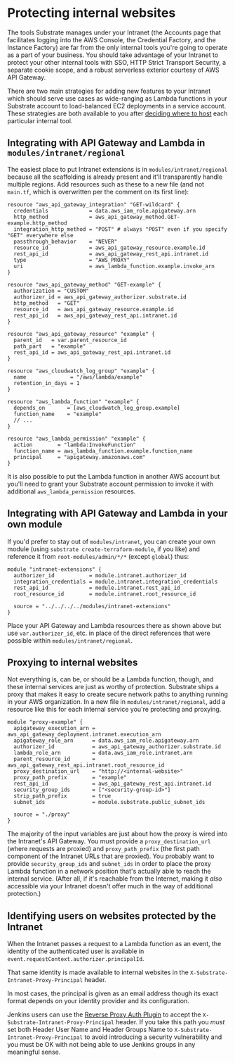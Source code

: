 # Protecting internal websites

The tools Substrate manages under your Intranet (the Accounts page that facilitates logging into the AWS Console, the Credential Factory, and the Instance Factory) are far from the only internal tools you're going to operate as a part of your business. You should take advantage of your Intranet to protect your other internal tools with SSO, HTTP Strict Transport Security, a separate cookie scope, and a robust serverless exterior courtesy of AWS API Gateway.

There are two main strategies for adding new features to your Intranet which should serve use cases as wide-ranging as Lambda functions in your Substrate account to load-balanced EC2 deployments in a service account. These strategies are both available to you after [deciding where to host](../ref/internal-tools.md) each particular internal tool.

## Integrating with API Gateway and Lambda in `modules/intranet/regional`

The easiest place to put Intranet extensions is in `modules/intranet/regional` because all the scaffolding is already present and it'll transparently handle multiple regions. Add resources such as these to a new file (and not `main.tf`, which is overwritten per the comment on its first line):

```
resource "aws_api_gateway_integration" "GET-wildcard" {
  credentials             = data.aws_iam_role.apigateway.arn
  http_method             = aws_api_gateway_method.GET-example.http_method
  integration_http_method = "POST" # always "POST" even if you specify "GET" everywhere else
  passthrough_behavior    = "NEVER"
  resource_id             = aws_api_gateway_resource.example.id
  rest_api_id             = aws_api_gateway_rest_api.intranet.id
  type                    = "AWS_PROXY"
  uri                     = aws_lambda_function.example.invoke_arn
}

resource "aws_api_gateway_method" "GET-example" {
  authorization = "CUSTOM"
  authorizer_id = aws_api_gateway_authorizer.substrate.id
  http_method   = "GET"
  resource_id   = aws_api_gateway_resource.example.id
  rest_api_id   = aws_api_gateway_rest_api.intranet.id
}

resource "aws_api_gateway_resource" "example" {
  parent_id   = var.parent_resource_id
  path_part   = "example"
  rest_api_id = aws_api_gateway_rest_api.intranet.id
}

resource "aws_cloudwatch_log_group" "example" {
  name              = "/aws/lambda/example"
  retention_in_days = 1
}

resource "aws_lambda_function" "example" {
  depends_on       = [aws_cloudwatch_log_group.example]
  function_name    = "example"
  // ...
}

resource "aws_lambda_permission" "example" {
  action        = "lambda:InvokeFunction"
  function_name = aws_lambda_function.example.function_name
  principal     = "apigateway.amazonaws.com"
}
```

It is also possible to put the Lambda function in another AWS account but you'll need to grant your Substrate account permission to invoke it with additional `aws_lambda_permission` resources.

## Integrating with API Gateway and Lambda in your own module

If you'd prefer to stay out of `modules/intranet`, you can create your own module (using `substrate create-terraform-module`, if you like) and reference it from `root-modules/admin/*/*` (except `global`) thus:

```
module "intranet-extensions" {
  authorizer_id           = module.intranet.authorizer_id
  integration_credentials = module.intranet.integration_credentials
  rest_api_id             = module.intranet.rest_api_id
  root_resource_id        = module.intranet.root_resource_id

  source = "../../../../modules/intranet-extensions"
}
```

Place your API Gateway and Lambda resources there as shown above but use `var.authorizer_id`, etc. in place of the direct references that were possible within `modules/intranet/regional`.

## Proxying to internal websites

Not everything is, can be, or should be a Lambda function, though, and these internal services are just as worthy of protection. Substrate ships a proxy that makes it easy to create secure network paths to anything running in your AWS organization. In a new file in `modules/intranet/regional`, add a resource like this for each internal service you're protecting and proxying.

```
module "proxy-example" {
  apigateway_execution_arn = aws_api_gateway_deployment.intranet.execution_arn
  apigateway_role_arn      = data.aws_iam_role.apigateway.arn
  authorizer_id            = aws_api_gateway_authorizer.substrate.id
  lambda_role_arn          = data.aws_iam_role.intranet.arn
  parent_resource_id       = aws_api_gateway_rest_api.intranet.root_resource_id
  proxy_destination_url    = "http://<internal-website>"
  proxy_path_prefix        = "example"
  rest_api_id              = aws_api_gateway_rest_api.intranet.id
  security_group_ids       = ["<security-group-id>"]
  strip_path_prefix        = true
  subnet_ids               = module.substrate.public_subnet_ids

  source = "./proxy"
}
```

The majority of the input variables are just about how the proxy is wired into the Intranet's API Gateway. You must provide a `proxy_destination_url` (where requests are proxied) and `proxy_path_prefix` (the first path component of the Intranet URLs that are proxied). You probably want to provide `security_group_ids` and `subnet_ids` in order to place the proxy Lambda function in a network position that's actually able to reach the internal service. (After all, if it's reachable from the Internet, making it _also_ accessible via your Intranet doesn't offer much in the way of additional protection.)

## Identifying users on websites protected by the Intranet

When the Intranet passes a request to a Lambda function as an event, the identity of the authenticated user is available in `event.requestContext.authorizer.principalId`.

That same identity is made available to internal websites in the `X-Substrate-Intranet-Proxy-Principal` header.

In most cases, the principal is given as an email address though its exact format depends on your identity provider and its configuration.

Jenkins users can use the [Reverse Proxy Auth Plugin](https://plugins.jenkins.io/reverse-proxy-auth-plugin/) to accept the `X-Substrate-Intranet-Proxy-Principal` header. If you take this path you _must_ set both Header User Name and Header Groups Name to `X-Substrate-Intranet-Proxy-Principal` to avoid introducing a security vulnerability and you must be OK with not being able to use Jenkins groups in any meaningful sense.
